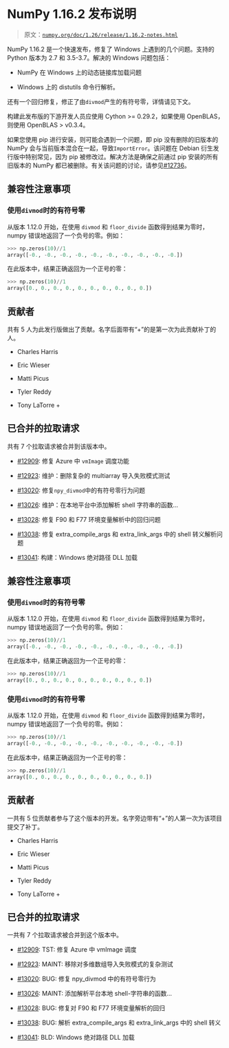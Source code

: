 # NumPy 1.16.2 发布说明

> 原文：[`numpy.org/doc/1.26/release/1.16.2-notes.html`](https://numpy.org/doc/1.26/release/1.16.2-notes.html)

NumPy 1.16.2 是一个快速发布，修复了 Windows 上遇到的几个问题。支持的 Python 版本为 2.7 和 3.5-3.7。解决的 Windows 问题包括：

+   NumPy 在 Windows 上的动态链接库加载问题

+   Windows 上的 distutils 命令行解析。

还有一个回归修复，修正了由`divmod`产生的有符号零，详情请见下文。

构建此发布版的下游开发人员应使用 Cython >= 0.29.2，如果使用 OpenBLAS，则使用 OpenBLAS > v0.3.4。

如果您使用 pip 进行安装，则可能会遇到一个问题，即 pip 没有删除的旧版本的 NumPy 会与当前版本混合在一起，导致`ImportError`。该问题在 Debian 衍生发行版中特别常见，因为 pip 被修改过。解决方法是确保之前通过 pip 安装的所有旧版本的 NumPy 都已被删除。有关该问题的讨论，请参见[#12736](https://github.com/numpy/numpy/issues/12736)。

## 兼容性注意事项

### 使用`divmod`时的有符号零

从版本 1.12.0 开始，在使用 `divmod` 和 `floor_divide` 函数得到结果为零时，numpy 错误地返回了一个负号的零。例如：

```py
>>> np.zeros(10)//1
array([-0., -0., -0., -0., -0., -0., -0., -0., -0., -0.]) 
```

在此版本中，结果正确返回为一个正号的零：

```py
>>> np.zeros(10)//1
array([0., 0., 0., 0., 0., 0., 0., 0., 0., 0.]) 
```

## 贡献者

共有 5 人为此发行版做出了贡献。名字后面带有“+”的是第一次为此贡献补丁的人。

+   Charles Harris

+   Eric Wieser

+   Matti Picus

+   Tyler Reddy

+   Tony LaTorre +

## 已合并的拉取请求

共有 7 个拉取请求被合并到该版本中。

+   [#12909](https://github.com/numpy/numpy/pull/12909): 修复 Azure 中 `vmImage` 调度功能

+   [#12923](https://github.com/numpy/numpy/pull/12923): 维护：删除复杂的 multiarray 导入失败模式测试

+   [#13020](https://github.com/numpy/numpy/pull/13020): 修复`npy_divmod`中的有符号零行为问题

+   [#13026](https://github.com/numpy/numpy/pull/13026): 维护：在本地平台中添加解析 shell 字符串的函数...

+   [#13028](https://github.com/numpy/numpy/pull/13028): 修复 F90 和 F77 环境变量解析中的回归问题

+   [#13038](https://github.com/numpy/numpy/pull/13038): 修复 extra_compile_args 和 extra_link_args 中的 shell 转义解析问题

+   [#13041](https://github.com/numpy/numpy/pull/13041): 构建：Windows 绝对路径 DLL 加载

## 兼容性注意事项

### 使用`divmod`时的有符号零

从版本 1.12.0 开始，在使用 `divmod` 和 `floor_divide` 函数得到结果为零时，numpy 错误地返回了一个负号的零。例如：

```py
>>> np.zeros(10)//1
array([-0., -0., -0., -0., -0., -0., -0., -0., -0., -0.]) 
```

在此版本中，结果正确返回为一个正号的零：

```py
>>> np.zeros(10)//1
array([0., 0., 0., 0., 0., 0., 0., 0., 0., 0.]) 
```

### 使用`divmod`时的有符号零

从版本 1.12.0 开始，在使用 `divmod` 和 `floor_divide` 函数得到结果为零时，numpy 错误地返回了一个负号的零。例如：

```py
>>> np.zeros(10)//1
array([-0., -0., -0., -0., -0., -0., -0., -0., -0., -0.]) 
```

在此版本中，结果正确返回为一个正号的零：

```py
>>> np.zeros(10)//1
array([0., 0., 0., 0., 0., 0., 0., 0., 0., 0.]) 
```

## 贡献者

一共有 5 位贡献者参与了这个版本的开发。名字旁边带有“+”的人第一次为该项目提交了补丁。

+   Charles Harris

+   Eric Wieser

+   Matti Picus

+   Tyler Reddy

+   Tony LaTorre +

## 已合并的拉取请求

一共有 7 个拉取请求被合并到这个版本中。

+   [#12909](https://github.com/numpy/numpy/pull/12909): TST: 修复 Azure 中 vmImage 调度

+   [#12923](https://github.com/numpy/numpy/pull/12923): MAINT: 移除对多维数组导入失败模式的复杂测试

+   [#13020](https://github.com/numpy/numpy/pull/13020): BUG: 修复 npy_divmod 中的有符号零行为

+   [#13026](https://github.com/numpy/numpy/pull/13026): MAINT: 添加解析平台本地 shell-字符串的函数…

+   [#13028](https://github.com/numpy/numpy/pull/13028): BUG: 修复对 F90 和 F77 环境变量解析的回归

+   [#13038](https://github.com/numpy/numpy/pull/13038): BUG: 解析 extra_compile_args 和 extra_link_args 中的 shell 转义

+   [#13041](https://github.com/numpy/numpy/pull/13041): BLD: Windows 绝对路径 DLL 加载
